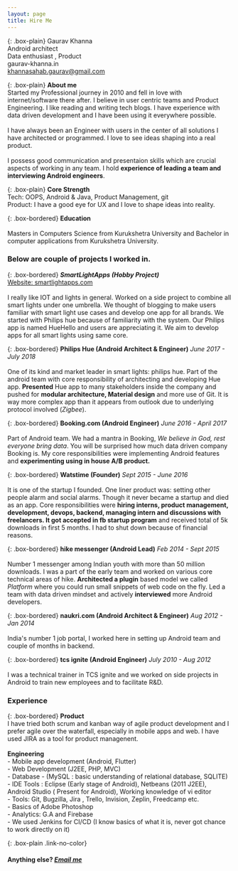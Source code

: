 ```yaml
---
layout: page
title: Hire Me
---
```


{: .box-plain}
Gaurav Khanna <br/> Android architect <br/> Data enthusiast , Product <br/> gaurav-khanna.in <br/> khannasahab.gaurav@gmail.com


{: .box-plain}
**About me**<br/>Started my Professional journey in 2010 and fell in love with internet/software there after. I believe in user centric teams and Product Engineering. I like reading and writing tech blogs. I have experience with data driven development and I have been using it everywhere possible.<br/><br/>
 I have always been an Engineer with users in the center of all solutions I have architected or programmed. I love to see ideas shaping into a real product.
<br/><br/>
I possess good communication and presentaion skills which are crucial aspects of working in any team. I hold **experience of leading a team and interviewing Android engineers**.

{: .box-plain}
**Core Strength**<br/> Tech: OOPS, Android & Java, Product Management, git<br/>Product: I have a good eye for UX and I love to shape ideas into reality.



{: .box-bordered}
**Education**
<br/><br/>
Masters in Computers Science from Kurukshetra University and Bachelor in computer applications from Kurukshetra University.

### Below are couple of projects I worked in.

{: .box-bordered}
***SmartLightApps (Hobby Project)***<br/> [Website: smartlightapps.com](https://smartlightapps.com)
<br/><br/>
I really like IOT and lights in general. Worked on a side project to combine all smart lights under one umbrella. We thought of blogging to make users familiar with smart light use cases and develop one app for all brands. We started with Philips hue because of familiarity with the system. Our Philips app is named HueHello and users are appreciating it. We aim to develop apps for all smart lights using same core.<br/>

{: .box-bordered}
**Philips Hue (Android Architect & Engineer)**
*June 2017 - July 2018*
<br/><br/>
One of its kind and market leader in smart lights: philips hue. Part of the android team with core responsibility of architecting and developing Hue app. **Presented** Hue app to many stakeholders inside the company and pushed for **modular architecture, Material design** and more use of Git. It is way more complex app than it appears from outlook due to underlying protocol involved (*Zigbee*).


{: .box-bordered}
**Booking.com (Android Engineer)**
*June 2016 - April 2017*
<br/><br/>
Part of Android team. We had a mantra in Booking, *We believe in God, rest everyone bring data*. You will be surprised how much data driven company Booking is. My core responsibilities were implementing Android features and **experimenting using in house A/B product.**

{: .box-bordered}
**Watstime (Founder)**
*Sept 2015 - June 2016*
<br/><br/>
It is one of the startup I founded. One liner product was: setting other people alarm and social alarms. Though it never became a startup and died as an app. Core responsibilities were **hiring interns, product management, development, devops, backend, managing intern and discussions with freelancers. It got accepted in fb startup program** and received total of 5k downloads in first 5 months. I had to shut down because of financial reasons.

{: .box-bordered}
**hike messenger (Android Lead)**
*Feb 2014 - Sept 2015*
<br/><br/>
Number 1 messenger among Indian youth with more than 50 million downloads. I was a part of the early team and worked on various core technical areas of hike. **Architected a plugin** based model we called *Platform* where you could run small snippets of web code on the fly. Led a team with data driven mindset and actively **interviewed** more Android developers.

{: .box-bordered}
**naukri.com (Android Architect & Engineer)**
*Aug 2012 - Jan 2014*
<br/><br/>
India's number 1 job portal, I worked here in setting up Android team and couple of months in backend.

{: .box-bordered}
**tcs ignite (Android Engineer)**
*July 2010 - Aug 2012*
<br/><br/>
I was a technical trainer in TCS ignite and we worked on side projects in Android to train new employees and to facilitate R&D.

### Experience

{: .box-bordered}
**Product**
<br/>
I have tried both scrum and kanban way of agile product development and I prefer agile over the waterfall, especially in mobile apps and web. I have used JIRA as a tool for product managenent.
<br/><br/>
**Engineering**
<br/>- Mobile app development (Android, Flutter) <br/>- Web Development (J2EE, PHP, MVC) <br/>- Database - (MySQL : basic understanding of relational database, SQLITE) <br/>- IDE Tools : Eclipse (Early stage of Android), Netbeans (2011 J2EE), Android Studio ( Present for Android), Working knowledge of vi editor <br/>- Tools: Git, Bugzilla, Jira , Trello, Invision, Zeplin, Freedcamp etc. <br/> - Basics of Adobe Photoshop <br/> - Analytics: G.A and Firebase <br/> - We used Jenkins for CI/CD (I know basics of what it is, never got chance to work directly on it)

{: .box-plain .link-no-color}
#### Anything else? *[Email me](mailto:{{site.personal_email}})*
